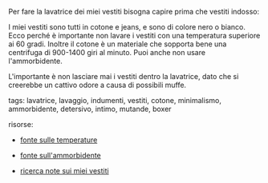Per fare la lavatrice dei miei vestiti bisogna capire prima che vestiti indosso:

I miei vestiti sono tutti in cotone e jeans, e sono di colore nero o bianco. Ecco perché è importante non lavare i vestiti con una temperatura superiore ai 60 gradi. Inoltre il cotone è un materiale che sopporta bene una centrifuga di 900-1400 giri al minuto. Puoi anche non usare l'ammorbidente.

L'importante è non lasciare mai i vestiti dentro la lavatrice, dato che si creerebbe un cattivo odore a causa di possibili muffe.

tags: lavatrice, lavaggio, indumenti, vestiti, cotone, minimalismo, ammorbidente, detersivo, intimo, mutande, boxer

risorse:

- [fonte sulle temperature](https://www.siemens-home.bsh-group.com/it/inspiration/blog/come-fare-la-lavatrice-guida-completa)

- [fonte sull'ammorbidente](https://www.donnad.it/per-cosa-si-usa-ammorbidente-capi)

- [ricerca note sui miei vestiti](?q=vestiti+minimal) 
